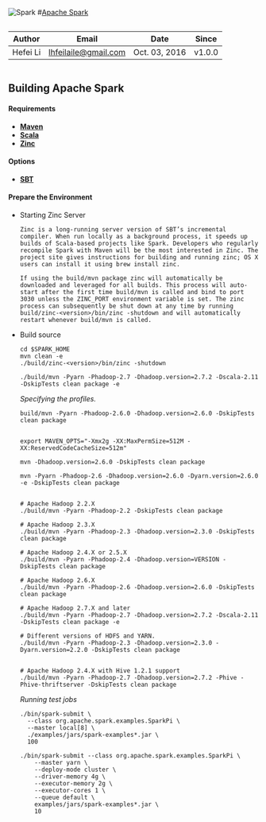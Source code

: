 
![Spark](http://spark.apache.org/images/spark-logo-trademark.png "Spark") 
#[Apache Spark](http://spark.apache.org/)

  
``` 
```
Author    |    Email    |    Date     |    Since    |
----------|-------------|-------------|-------------|
Hefei Li  |lhfeilaile@gmail.com| Oct. 03, 2016      |     v1.0.0  |
```
```


## Building Apache Spark

#### Requirements

- **[Maven](http://maven.apache.org/ "Maven")**
- **[Scala](http://www.scala-lang.org/documentation/getting-started.html)**
- **[Zinc](https://github.com/typesafehub/zinc)**

#### Options
- **[SBT]()**

#### Prepare the Environment

- Starting Zinc Server

    ```
    Zinc is a long-running server version of SBT’s incremental compiler. When run locally as a background process, it speeds up builds of Scala-based projects like Spark. Developers who regularly recompile Spark with Maven will be the most interested in Zinc. The project site gives instructions for building and running zinc; OS X users can install it using brew install zinc.
    
    If using the build/mvn package zinc will automatically be downloaded and leveraged for all builds. This process will auto-start after the first time build/mvn is called and bind to port 3030 unless the ZINC_PORT environment variable is set. The zinc process can subsequently be shut down at any time by running build/zinc-<version>/bin/zinc -shutdown and will automatically restart whenever build/mvn is called.
    
    ```

- Build source

    ```
    cd $SPARK_HOME
    mvn clean -e
    ./build/zinc-<version>/bin/zinc -shutdown
    
    ./build/mvn -Pyarn -Phadoop-2.7 -Dhadoop.version=2.7.2 -Dscala-2.11 -DskipTests clean package -e
    ```


    *Specifying the profiles.*
    ```
    build/mvn -Pyarn -Phadoop-2.6.0 -Dhadoop.version=2.6.0 -DskipTests clean package
    
    
    export MAVEN_OPTS="-Xmx2g -XX:MaxPermSize=512M -XX:ReservedCodeCacheSize=512m"
    
    mvn -Dhadoop.version=2.6.0 -DskipTests clean package
    
    mvn -Pyarn -Phadoop-2.6 -Dhadoop.version=2.6.0 -Dyarn.version=2.6.0 -e -DskipTests clean package
    
    
    # Apache Hadoop 2.2.X
    ./build/mvn -Pyarn -Phadoop-2.2 -DskipTests clean package
    
    # Apache Hadoop 2.3.X
    ./build/mvn -Pyarn -Phadoop-2.3 -Dhadoop.version=2.3.0 -DskipTests clean package
    
    # Apache Hadoop 2.4.X or 2.5.X
    ./build/mvn -Pyarn -Phadoop-2.4 -Dhadoop.version=VERSION -DskipTests clean package
    
    # Apache Hadoop 2.6.X
    ./build/mvn -Pyarn -Phadoop-2.6 -Dhadoop.version=2.6.0 -DskipTests clean package
    
    # Apache Hadoop 2.7.X and later
    ./build/mvn -Pyarn -Phadoop-2.7 -Dhadoop.version=2.7.2 -Dscala-2.11 -DskipTests clean package -e
    
    # Different versions of HDFS and YARN.
    ./build/mvn -Pyarn -Phadoop-2.3 -Dhadoop.version=2.3.0 -Dyarn.version=2.2.0 -DskipTests clean package
    
    
    # Apache Hadoop 2.4.X with Hive 1.2.1 support
    ./build/mvn -Pyarn -Phadoop-2.7 -Dhadoop.version=2.7.2 -Phive -Phive-thriftserver -DskipTests clean package
    
    ```
    *Running test jobs*
    
    ```
    ./bin/spark-submit \
      --class org.apache.spark.examples.SparkPi \
      --master local[8] \
      ./examples/jars/spark-examples*.jar \
      100
      
    ./bin/spark-submit --class org.apache.spark.examples.SparkPi \
        --master yarn \
        --deploy-mode cluster \
        --driver-memory 4g \
        --executor-memory 2g \
        --executor-cores 1 \
        --queue default \
        examples/jars/spark-examples*.jar \
        10
    ```





















































































































































































































































